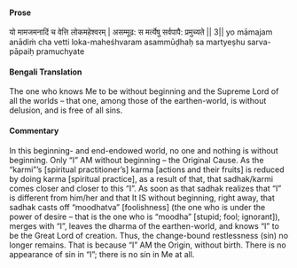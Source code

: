 #### Prose 

यो मामजमनादिं च वेत्ति लोकमहेश्वरम् |
असम्मूढ: स मर्त्येषु सर्वपापै: प्रमुच्यते || 3||
yo māmajam anādiṁ cha vetti loka-maheśhvaram
asammūḍhaḥ sa martyeṣhu sarva-pāpaiḥ pramuchyate

 #### Bengali Translation 

The one who knows Me to be without beginning and the Supreme Lord of all the worlds – that one, among those of the earthen-world, is without delusion, and is free of all sins.

 #### Commentary 

In this beginning- and end-endowed world, no one and nothing is without beginning. Only “I” AM without beginning – the Original Cause. As the “karmi”’s [spiritual practitioner’s] karma [actions and their fruits] is reduced by doing karma [spiritual practice], as a result of that, that sadhak/karmi comes closer and closer to this “I”. As soon as that sadhak realizes that “I” is different from him/her and that It IS without beginning, right away, that sadhak casts off “moodhatva” [foolishness] (the one who is under the power of desire – that is the one who is “moodha” [stupid; fool; ignorant]), merges with “I”, leaves the dharma of the earthen-world, and knows “I” to be the Great Lord of creation. Thus, the change-bound restlessness (sin) no longer remains. That is because “I” AM the Origin, without birth. There is no appearance of sin in “I”; there is no sin in Me at all.